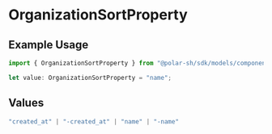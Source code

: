 # OrganizationSortProperty

## Example Usage

```typescript
import { OrganizationSortProperty } from "@polar-sh/sdk/models/components";

let value: OrganizationSortProperty = "name";
```

## Values

```typescript
"created_at" | "-created_at" | "name" | "-name"
```